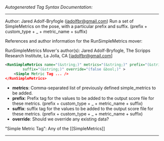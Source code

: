 <!-- THIS IS AN AUTOGENERATED FILE: Don't edit it directly, instead change the schema definition in the code itself. -->

_Autogenerated Tag Syntax Documentation:_

---
Author: Jared Adolf-Bryfogle (jadolfbr@gmail.com)
Run a set of SimpleMetrics on the pose, with a particular prefix and suffix. (prefix + custom_type + _ + metric_name + suffix) 

References and author information for the RunSimpleMetrics mover:

RunSimpleMetrics Mover's author(s):
Jared Adolf-Bryfogle, The Scripps Research Institute, La Jolla, CA [jadolfbr@gmail.com]

```xml
<RunSimpleMetrics name="(&string;)" metrics="(&string;)" prefix="(&string;)"
        suffix="(&string;)" override="(false &bool;)" >
    <Simple Metric Tag ... />
</RunSimpleMetrics>
```

-   **metrics**: Comma-separated list of previously defined simple_metrics to be added.
-   **prefix**: Prefix tag for the values to be added to the output score file for these metrics. (prefix + custom_type + _ + metric_name + suffix)
-   **suffix**: suffix tag for the values to be added to the output score file for these metrics. (prefix + custom_type + _ + metric_name + suffix)
-   **override**: Should we override any existing data?


"Simple Metric Tag": Any of the [[SimpleMetrics]]

---
